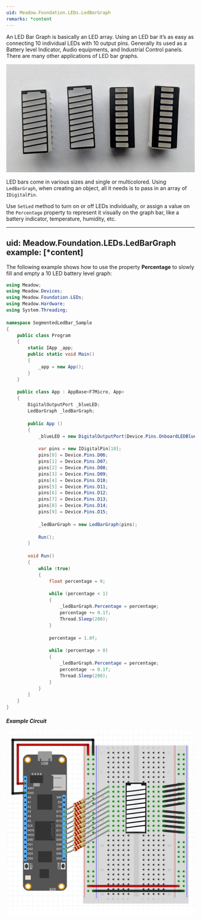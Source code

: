 ```yaml
---
uid: Meadow.Foundation.LEDs.LedBarGraph
remarks: *content
---
```


An LED Bar Graph is basically an LED array. Using an LED bar it’s as easy as connecting 10 individual LEDs with 10 output pins. Generally its used as a Battery level Indicator, Audio equipments, and Industrial Control panels. There are many other applications of LED bar graphs.

![](/API_Assets/Meadow.Foundation.LEDs.LedBarGraph/img_LedBarGraph.jpg)

LED bars come in various sizes and single or multicolored. Using `LedBarGraph`, when creating an object, all it needs is to pass in an array of `IDigitalPin`.

Use `SetLed` method to turn on or off LEDs individually, or assign a value on the `Percentage` property to represent it visually on the graph bar, like a battery indicator, temperature, humidity, etc.  

---
uid: Meadow.Foundation.LEDs.LedBarGraph
example: [*content]
---

The following example shows how to use the property **Percentage** to slowly fill and empty a 10 LED battery level graph:

```csharp
using Meadow;
using Meadow.Devices;
using Meadow.Foundation.LEDs;
using Meadow.Hardware;
using System.Threading;

namespace SegmentedLedBar_Sample
{
    public class Program
    {
        static IApp _app; 
        public static void Main()
        {
            _app = new App();
        }
    }
    
    public class App : AppBase<F7Micro, App>
    {
        DigitalOutputPort _blueLED;
        LedBarGraph _ledBarGraph;

        public App ()
        {
            _blueLED = new DigitalOutputPort(Device.Pins.OnboardLEDBlue, true);

            var pins = new IDigitalPin[10];
            pins[0] = Device.Pins.D06;
            pins[1] = Device.Pins.D07;
            pins[2] = Device.Pins.D08;
            pins[3] = Device.Pins.D09;
            pins[4] = Device.Pins.D10;
            pins[5] = Device.Pins.D11;
            pins[6] = Device.Pins.D12;
            pins[7] = Device.Pins.D13;
            pins[8] = Device.Pins.D14;
            pins[9] = Device.Pins.D15;

            _ledBarGraph = new LedBarGraph(pins);

            Run();
        }

        void Run()
        {
            while (true)
            {
                float percentage = 0;

                while (percentage < 1)
                {
                    _ledBarGraph.Percentage = percentage;
                    percentage += 0.1f;
                    Thread.Sleep(200);                    
                }

                percentage = 1.0f;

                while (percentage > 0)
                {
                    _ledBarGraph.Percentage = percentage;
                    percentage -= 0.1f;
                    Thread.Sleep(200);                    
                }
            }
        }
    }
}
```

##### Example Circuit

![](/API_Assets/Meadow.Foundation.LEDs.LedBarGraph/LedBarGraph.svg)
